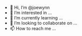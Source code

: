- 👋 Hi, I’m @joewynn
- 👀 I’m interested in ...
- 🌱 I’m currently learning ...
- 💞️ I’m looking to collaborate on ...
- 📫 How to reach me ...

<!---
joewynn/joewynn is a ✨ special ✨ repository because its `README.md` (this file) appears on your GitHub profile.
You can click the Preview link to take a look at your changes.
--->
